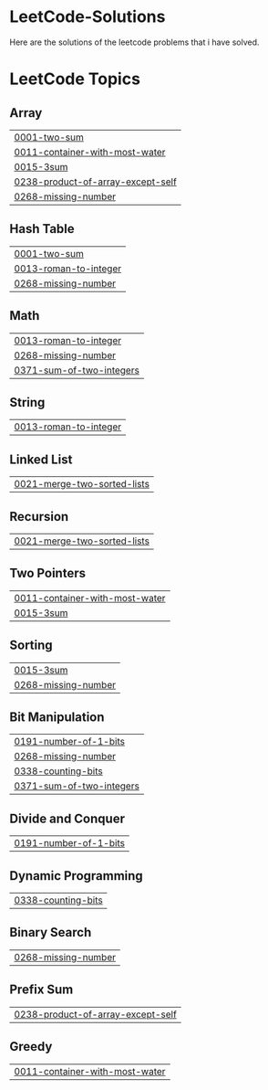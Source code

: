 # LeetCode-Solutions
Here are the solutions of the leetcode problems that i have solved.

<!---LeetCode Topics Start-->
# LeetCode Topics
## Array
|  |
| ------- |
| [0001-two-sum](https://github.com/kartikeya-negi/LeetCode-Solutions/tree/master/0001-two-sum) |
| [0011-container-with-most-water](https://github.com/kartikeya-negi/LeetCode-Solutions/tree/master/0011-container-with-most-water) |
| [0015-3sum](https://github.com/kartikeya-negi/LeetCode-Solutions/tree/master/0015-3sum) |
| [0238-product-of-array-except-self](https://github.com/kartikeya-negi/LeetCode-Solutions/tree/master/0238-product-of-array-except-self) |
| [0268-missing-number](https://github.com/kartikeya-negi/LeetCode-Solutions/tree/master/0268-missing-number) |
## Hash Table
|  |
| ------- |
| [0001-two-sum](https://github.com/kartikeya-negi/LeetCode-Solutions/tree/master/0001-two-sum) |
| [0013-roman-to-integer](https://github.com/kartikeya-negi/LeetCode-Solutions/tree/master/0013-roman-to-integer) |
| [0268-missing-number](https://github.com/kartikeya-negi/LeetCode-Solutions/tree/master/0268-missing-number) |
## Math
|  |
| ------- |
| [0013-roman-to-integer](https://github.com/kartikeya-negi/LeetCode-Solutions/tree/master/0013-roman-to-integer) |
| [0268-missing-number](https://github.com/kartikeya-negi/LeetCode-Solutions/tree/master/0268-missing-number) |
| [0371-sum-of-two-integers](https://github.com/kartikeya-negi/LeetCode-Solutions/tree/master/0371-sum-of-two-integers) |
## String
|  |
| ------- |
| [0013-roman-to-integer](https://github.com/kartikeya-negi/LeetCode-Solutions/tree/master/0013-roman-to-integer) |
## Linked List
|  |
| ------- |
| [0021-merge-two-sorted-lists](https://github.com/kartikeya-negi/LeetCode-Solutions/tree/master/0021-merge-two-sorted-lists) |
## Recursion
|  |
| ------- |
| [0021-merge-two-sorted-lists](https://github.com/kartikeya-negi/LeetCode-Solutions/tree/master/0021-merge-two-sorted-lists) |
## Two Pointers
|  |
| ------- |
| [0011-container-with-most-water](https://github.com/kartikeya-negi/LeetCode-Solutions/tree/master/0011-container-with-most-water) |
| [0015-3sum](https://github.com/kartikeya-negi/LeetCode-Solutions/tree/master/0015-3sum) |
## Sorting
|  |
| ------- |
| [0015-3sum](https://github.com/kartikeya-negi/LeetCode-Solutions/tree/master/0015-3sum) |
| [0268-missing-number](https://github.com/kartikeya-negi/LeetCode-Solutions/tree/master/0268-missing-number) |
## Bit Manipulation
|  |
| ------- |
| [0191-number-of-1-bits](https://github.com/kartikeya-negi/LeetCode-Solutions/tree/master/0191-number-of-1-bits) |
| [0268-missing-number](https://github.com/kartikeya-negi/LeetCode-Solutions/tree/master/0268-missing-number) |
| [0338-counting-bits](https://github.com/kartikeya-negi/LeetCode-Solutions/tree/master/0338-counting-bits) |
| [0371-sum-of-two-integers](https://github.com/kartikeya-negi/LeetCode-Solutions/tree/master/0371-sum-of-two-integers) |
## Divide and Conquer
|  |
| ------- |
| [0191-number-of-1-bits](https://github.com/kartikeya-negi/LeetCode-Solutions/tree/master/0191-number-of-1-bits) |
## Dynamic Programming
|  |
| ------- |
| [0338-counting-bits](https://github.com/kartikeya-negi/LeetCode-Solutions/tree/master/0338-counting-bits) |
## Binary Search
|  |
| ------- |
| [0268-missing-number](https://github.com/kartikeya-negi/LeetCode-Solutions/tree/master/0268-missing-number) |
## Prefix Sum
|  |
| ------- |
| [0238-product-of-array-except-self](https://github.com/kartikeya-negi/LeetCode-Solutions/tree/master/0238-product-of-array-except-self) |
## Greedy
|  |
| ------- |
| [0011-container-with-most-water](https://github.com/kartikeya-negi/LeetCode-Solutions/tree/master/0011-container-with-most-water) |
<!---LeetCode Topics End-->